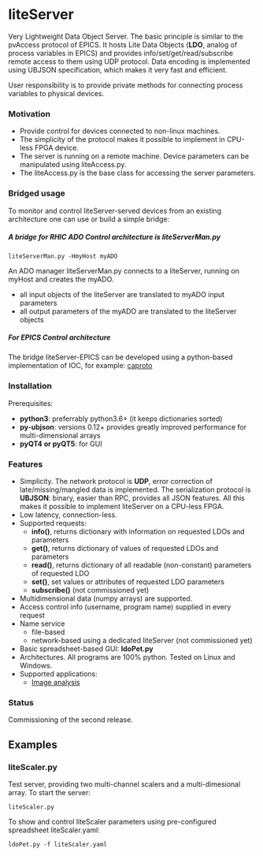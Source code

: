 # liteServer
Very Lightweight Data Object Server. The basic principle is similar to the 
pvAccess protocol of EPICS. It hosts Lite Data Objects (**LDO**, analog of process variables in EPICS) and provides info/set/get/read/subscribe remote access to them using UDP protocol. 
Data encoding is implemented using UBJSON specification, which makes it very fast and efficient.

User responsibility is to provide private methods for connecting process variables to physical devices.

### Motivation
- Provide control for devices connected to non-linux machines. 
- The simplicity of the protocol makes it possible to implement in CPU-less FPGA device.
- The server is running on a remote machine. Device parameters can be 
manipulated using liteAccess.py.
- The liteAccess.py is the base class for accessing the server parameters.

### Bridged usage
To monitor and control liteServer-served devices from an existing architecture one can use or build a simple bridge:
##### A bridge for RHIC ADO Control architecture is liteServerMan.py
    liteServerMan.py -HmyHost myADO 
An ADO manager liteServerMan.py connects to a liteServer, running on myHost and creates the myADO. 
  - all input objects of the liteServer are translated to myADO input parameters
  - all output parameters of the myADO are translated to the liteServer objects
##### For EPICS Control architecture
The bridge liteServer-EPICS can be developed using a python-based implementation of IOC, for example:
[caproto](https://nsls-ii.github.io/caproto/)

### Installation
Prerequisites:
- **python3**: preferrably python3.6+ (it keeps dictionaries sorted)
- **py-ubjson**: versions 0.12+ provides greatly improved performance for multi-dimensional arrays
- **pyQT4 or pyQT5**: for GUI

### Features
 - Simplicity. The network protocol is **UDP**, error correction of late/missing/mangled data is
implemented. The serialization protocol is **UBJSON**: binary, easier than RPC, provides all JSON features. All this makes it possible to implement liteServer on a CPU-less FPGA.
 - Low latency, connection-less.
 - Supported requests:
   - **info()**, returns dictionary with information on requested LDOs and parameters
   - **get()**, returns dictionary of values of requested LDOs and parameters
   - **read()**, returns dictionary of all readable (non-constant) parameters of requested LDO
   - **set()**, set values or attributes of requested LDO parameters
   - **subscribe()** (not commissioned yet)
 - Multidimensional data (numpy arrays) are supported.
 - Access control info (username, program name) supplied in every request
 - Name service
   - file-based
   - network-based using a dedicated liteServer  (not commissioned yet)
 - Basic spreadsheet-based GUI: **ldoPet.py**
 - Architectures. All programs are 100% python. Tested on Linux and Windows.
 - Supported applications:
   - [Image analysis](https://github.com/ASukhanov/Imagin)

### Status
Commissioning of the second release.

## Examples
### liteScaler.py
Test server, providing two multi-channel scalers and a multi-dimesional array.
  To start the server:
  
    liteScaler.py
  To show and control liteScaler parameters using pre-configured spreadsheet liteScaler.yaml:

    ldoPet.py -f liteScaler.yaml
  
